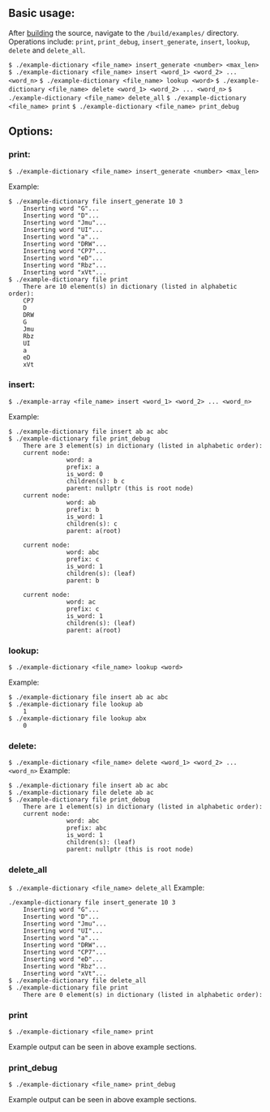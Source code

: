 ## Basic usage:

After [building](https://github.com/pmem/libpmemobj-cpp#how-to-build) the source, navigate to the `/build/examples/` directory. Operations include: `print`, `print_debug`, `insert_generate`, `insert`, `lookup`, `delete` and `delete_all`.

 `$ ./example-dictionary <file_name> insert_generate <number> <max_len>`
 `$ ./example-dictionary <file_name> insert <word_1> <word_2> ... <word_n>`
 `$ ./example-dictionary <file_name> lookup <word>`
 `$ ./example-dictionary <file_name> delete <word_1> <word_2> ... <word_n>`
 `$ ./example-dictionary <file_name> delete_all`
 `$ ./example-dictionary <file_name> print`
 `$ ./example-dictionary <file_name> print_debug`

## Options:

### print:

`$ ./example-dictionary <file_name> insert_generate <number> <max_len>`

Example:
```
$ ./example-dictionary file insert_generate 10 3
    Inserting word "G"...
    Inserting word "D"...
    Inserting word "Jmu"...
    Inserting word "UI"...
    Inserting word "a"...
    Inserting word "DRW"...
    Inserting word "CP7"...
    Inserting word "eD"...
    Inserting word "Rbz"...
    Inserting word "xVt"...
$ ./example-dictionary file print
    There are 10 element(s) in dictionary (listed in alphabetic order):
    CP7
    D
    DRW
    G
    Jmu
    Rbz
    UI
    a
    eD
    xVt
```

### insert:

`$ ./example-array <file_name> insert <word_1> <word_2> ... <word_n>`

Example:
```
$ ./example-dictionary file insert ab ac abc
$ ./example-dictionary file print_debug
    There are 3 element(s) in dictionary (listed in alphabetic order):
    current node:
                word: a
                prefix: a
                is_word: 0
                children(s): b c 
                parent: nullptr (this is root node)
    current node:
                word: ab
                prefix: b
                is_word: 1
                children(s): c 
                parent: a(root)

    current node:
                word: abc
                prefix: c
                is_word: 1
                children(s): (leaf)
                parent: b

    current node:
                word: ac
                prefix: c
                is_word: 1
                children(s): (leaf)
                parent: a(root)
```

### lookup:

`$ ./example-dictionary <file_name> lookup <word>`

Example:
```
$ ./example-dictionary file insert ab ac abc
$ ./example-dictionary file lookup ab
    1
$ ./example-dictionary file lookup abx
    0
```

### delete:
`$ ./example-dictionary <file_name> delete <word_1> <word_2> ... <word_n>`
Example:
```
$ ./example-dictionary file insert ab ac abc
$ ./example-dictionary file delete ab ac
$ ./example-dictionary file print_debug
    There are 1 element(s) in dictionary (listed in alphabetic order):
    current node:
                word: abc
                prefix: abc
                is_word: 1
                children(s): (leaf)
                parent: nullptr (this is root node)
```

### delete_all
`$ ./example-dictionary <file_name> delete_all`
Example:
```
./example-dictionary file insert_generate 10 3
    Inserting word "G"...
    Inserting word "D"...
    Inserting word "Jmu"...
    Inserting word "UI"...
    Inserting word "a"...
    Inserting word "DRW"...
    Inserting word "CP7"...
    Inserting word "eD"...
    Inserting word "Rbz"...
    Inserting word "xVt"...
$ ./example-dictionary file delete_all
$ ./example-dictionary file print
    There are 0 element(s) in dictionary (listed in alphabetic order):
```

### print
`$ ./example-dictionary <file_name> print`

Example output can be seen in above example sections. 

### print_debug
`$ ./example-dictionary <file_name> print_debug`

Example output can be seen in above example sections. 
